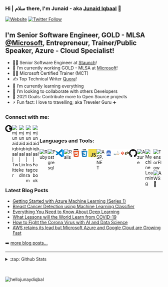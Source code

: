 ### Hi | سلام there, I'm Junaid - aka [Junaid Iqbaal][website] 👋

[![Website](https://img.shields.io/website?label=mjunaidiqbaal.com&style=for-the-badge&url=https%3A%2F%2Fmjunaidiqbaal.com)](https://mjunaidiqbaal.com)
[![Twitter Follow](https://img.shields.io/twitter/follow/mjunaidiqbaal?color=1DA1F2&logo=twitter&style=for-the-badge)](https://twitter.com/intent/follow?original_referer=https%3A%2F%2Fgithub.com%2FcodeSTACKr&screen_name=mjunaidiqbaal)


## I'm Senior Software Engineer, GOLD - MLSA [@Microsoft][msp], Entrepreneur, Trainer/Public Speaker, Azure - Cloud Specialist!

- 👨‍🏫 Senior Software Engineer at [Staunch][staunch]!
- 🔭 I’m currently working GOLD - MLSA at [Microsoft][msp]!
- 👨‍🏫 Microsoft Certified Trainer (MCT)
- ✍️ Top Technical Writer [Quora][quora]!
- 🌱 I’m currently learning everything
- 👯 I’m looking to collaborate with others Developers
- 🥅 2021 Goals: Contribute more to Open Source projects
- ⚡ Fun fact: I love to travelling; aka Treveler Guru ✈️

### Connect with me:

[<img align="left" alt="mjunaidiqbaal.com" width="22px" src="https://raw.githubusercontent.com/iconic/open-iconic/master/svg/globe.svg" />][website]
[<img align="left" alt="mjunaidiqbaal | Twitter" width="22px" src="https://cdn.jsdelivr.net/npm/simple-icons@v3/icons/twitter.svg" />][twitter]
[<img align="left" alt="mjunaidiqbaal | LinkedIn" width="22px" src="https://cdn.jsdelivr.net/npm/simple-icons@v3/icons/linkedin.svg" />][linkedin]
[<img align="left" alt="mjunaidiqbaal | Instagram" width="22px" src="https://cdn.jsdelivr.net/npm/simple-icons@v3/icons/instagram.svg" />][instagram]
[<img align="left" alt="mjunaidiqbaal | Facebook" width="22px" src="https://cdn.jsdelivr.net/npm/simple-icons@v3/icons/facebook.svg" />][facebook]


<br />

### Languages and Tools:

<img align="left" width="26px" src="https://i.ibb.co/9rhRWJK/Ruby-logo.png" alt="Ruby" />
<img align="left" width="26px" src="https://i.ibb.co/0KXswW5/584815fdcef1014c0b5e497a.png" alt="Postgresql" />
<img align="left" alt="Visual Studio Code" width="26px" src="https://raw.githubusercontent.com/github/explore/80688e429a7d4ef2fca1e82350fe8e3517d3494d/topics/visual-studio-code/visual-studio-code.png" />
<img align="left" alt="Rails" width="26px" src="https://i.ibb.co/dbng2WG/rails-1-logo.png" />
<img align="left" alt="HTML5" width="26px" src="https://raw.githubusercontent.com/github/explore/80688e429a7d4ef2fca1e82350fe8e3517d3494d/topics/html/html.png" />
<img align="left" alt="CSS3" width="26px" src="https://raw.githubusercontent.com/github/explore/80688e429a7d4ef2fca1e82350fe8e3517d3494d/topics/css/css.png" />
<img align="left" alt="JavaScript" width="26px" src="https://raw.githubusercontent.com/github/explore/80688e429a7d4ef2fca1e82350fe8e3517d3494d/topics/javascript/javascript.png" />
<img align="left" alt="ASP.NET" width="26px" src="https://i.ibb.co/NLgjYrK/dotnet.png" />
<img align="left" alt="SQL" width="26px" src="https://raw.githubusercontent.com/github/explore/80688e429a7d4ef2fca1e82350fe8e3517d3494d/topics/sql/sql.png" />
<img align="left" alt="MySQL" width="26px" src="https://raw.githubusercontent.com/github/explore/80688e429a7d4ef2fca1e82350fe8e3517d3494d/topics/mysql/mysql.png" />
<img align="left" alt="Git" width="26px" src="https://raw.githubusercontent.com/github/explore/80688e429a7d4ef2fca1e82350fe8e3517d3494d/topics/git/git.png" />
<img align="left" alt="GitHub" width="26px" src="https://raw.githubusercontent.com/github/explore/78df643247d429f6cc873026c0622819ad797942/topics/github/github.png" />
<img align="left" alt="Azure" width="26px" src="https://i.ibb.co/mJ7PHGt/azure.png" />
<img align="left" alt="Machine Learning" width="26px" src="https://i.ibb.co/ZBGL8Sb/ml.png" />
<img align="left" alt="TensorFlow" width="26px" src="https://i.ibb.co/tXpvrk0/tensor.png" />
<img align="left" alt="AWS" width="26px" src="https://i.ibb.co/F6w3SBL/Amazon-Web-Services-Logo-wine.png" />

<br />


### 📕 Latest Blog Posts

<!-- BLOG-POST-LIST:START -->
- [Getting Started with Azure Machine Learning (Series 1)](https://medium.com/@thejunaidiqbal/getting-started-with-azure-machine-learning-778e49774951)
- [Breast Cancer Detection using Machine Learning Classifier](https://www.linkedin.com/pulse/breast-cancer-detection-using-machine-learning-classifier-iqbal/?trackingId=yUXRt0t80ReJdho25AVfsQ%3D%3D)
- [Everything You Need to Know About Deep Learning](https://www.linkedin.com/pulse/everything-you-need-know-deep-learning-muhammad-junaid-iqbal/?trackingId=bairUIq22k%2FYNdr5533OVg%3D%3D)
- [What Lessons will the World Learn from COVID-19](https://www.linkedin.com/pulse/what-lessons-world-learn-from-covid-19-muhammad-junaid-iqbal/?trackingId=CwrF5Qy90rjB85DuzNTY8w%3D%3D)
- [How to Fight the Corona Virus with AI and Data Science](https://www.linkedin.com/pulse/how-fight-coronavirus-ai-data-science-muhammad-junaid-iqbal/)
- [AWS retains its lead but Microsoft Azure and Google Cloud are Growing Fast](https://www.linkedin.com/pulse/aws-retains-its-lead-microsoft-azure-google-cloud-growing-iqbal/)
<!-- BLOG-POST-LIST:END -->

➡️ [more blog posts...](https://thejunaidiqbal.com)


---

<details>
  <summary>:zap: Github Stats</summary>

<img align="left" alt="junaydiqbal's Github Stats" src="https://github-readme-stats.vercel.app/api?username=junaydiqbal&show_icons=true&hide_border=true" />
</details>


[website]: https://mjunaidiqbaal.com
[msp]: https://studentambassadors.microsoft.com/en-US/profile/5195
[twitter]: https://x.com/mjunaidiqbaal
[instagram]: https://instagram.com/mjunaidiqbaal
[linkedin]: https://linkedin.com/in/mjunaidiqbaal
[facebook]: https://facebook.com/mjunaidiqbaal
[quora]: https://www.quora.com/profile/Muhammad-Junaid-Iqbal-6
[staunch]: https://staunch.co/

<br /><br />
<img align="left" src="https://komarev.com/ghpvc/?username=hellojunaydiqbal" alt="hellojunaydiqbal" />
